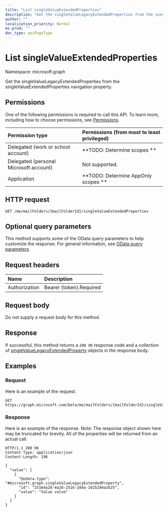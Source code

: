 ```yaml
---
title: "List singleValueExtendedProperties"
description: "Get the singleValueLegacyExtendedProperties from the singleValueExtendedProperties navigation property."
author: ""
localization_priority: Normal
ms.prod: ""
doc_type: apiPageType
---
```


# List singleValueExtendedProperties

Namespace: microsoft.graph

Get the singleValueLegacyExtendedProperties from the singleValueExtendedProperties navigation property.

## Permissions
One of the following permissions is required to call this API. To learn more, including how to choose permissions, see [Permissions](/concepts/permissions-reference.md).

|Permission type|Permissions (from most to least privileged)|
|:---|:---|
|Delegated (work or school account)|**TODO: Determine scopes **|
|Delegated (personal Microsoft account)|Not supported.|
|Application|**TODO: Determine AppOnly scopes **|

## HTTP request
<!-- {
  "blockType": "ignored"
}
-->
``` http
GET /me/mailFolders/{mailFolderId}/singleValueExtendedProperties
```

## Optional query parameters
This method supports some of the OData query parameters to help customize the response. For general information, see [OData query parameters](/graph/query-parameters).

## Request headers
|Name|Description|
|:---|:---|
|Authorization|Bearer {token}.Required|

## Request body
Do not supply a request body for this method.

## Response
If successful, this method returns a `200 OK` response code and a collection of [singleValueLegacyExtendedProperty](../resources/singlevaluelegacyextendedproperty.md) objects in the response body.

## Examples

### Request
Here is an example of the request.
<!-- {
  "blockType": "request",
  "name": "get_singlevaluelegacyextendedproperty"
}
-->
``` http
GET https://graph.microsoft.com/beta/me/mailFolders/{mailFolderId}/singleValueExtendedProperties
```

### Response
Here is an example of the response. Note: The response object shown here may be truncated for brevity. All of the properties will be returned from an actual call.
<!-- {
  "blockType": "response",
  "truncated": true,
  "@odata.type": "collection(microsoft.graph.singlevaluelegacyextendedproperty)"
}
-->
``` http
HTTP/1.1 200 OK
Content-Type: application/json
Content-Length: 196

{
  "value": [
    {
      "@odata.type": "#microsoft.graph.singleValueLegacyExtendedProperty",
      "id": "25164a28-4a28-2516-284a-1625284a1625",
      "value": "Value value"
    }
  ]
}
```

